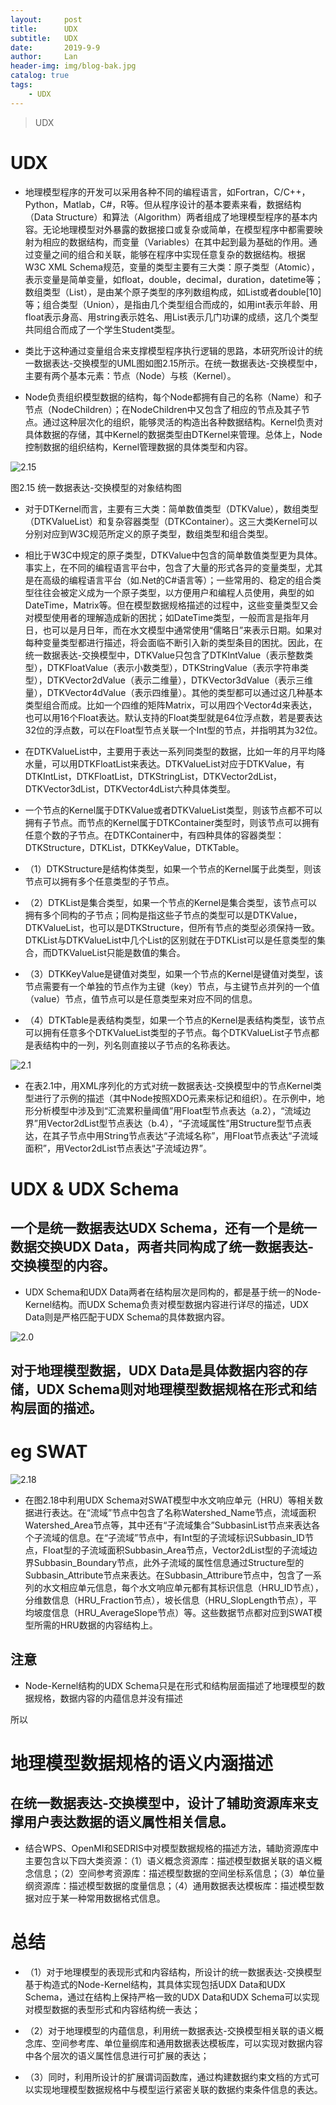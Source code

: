 ```yaml
---
layout:     post
title:      UDX
subtitle:   UDX
date:       2019-9-9
author:     Lan
header-img: img/blog-bak.jpg
catalog: true
tags:
    - UDX
---
```

>UDX

# UDX

- 地理模型程序的开发可以采用各种不同的编程语言，如Fortran，C/C++，Python，Matlab，C#，R等。但从程序设计的基本要素来看，数据结构（Data Structure）和算法（Algorithm）两者组成了地理模型程序的基本内容。无论地理模型对外暴露的数据接口或复杂或简单，在模型程序中都需要映射为相应的数据结构，而变量（Variables）在其中起到最为基础的作用。通过变量之间的组合和关联，能够在程序中实现任意复杂的数据结构。根据W3C XML Schema规范，变量的类型主要有三大类：原子类型（Atomic），表示变量是简单变量，如float，double，decimal，duration，datetime等；数组类型（List），是由某个原子类型的序列数组构成，如List<double>或者double[10]等；组合类型（Union），是指由几个类型组合而成的，如用int表示年龄、用float表示身高、用string表示姓名、用List<int>表示几门功课的成绩，这几个类型共同组合而成了一个学生Student类型。

- 类比于这种通过变量组合来支撑模型程序执行逻辑的思路，本研究所设计的统一数据表达-交换模型的UML图如图2.15所示。在统一数据表达-交换模型中，主要有两个基本元素：节点（Node）与核（Kernel）。

- Node负责组织模型数据的结构，每个Node都拥有自己的名称（Name）和子节点（NodeChildren）；在NodeChildren中又包含了相应的节点及其子节点。通过这种层次化的组织，能够灵活的构造出各种数据结构。Kernel负责对具体数据的存储，其中Kernel的数据类型由DTKernel来管理。总体上，Node控制数据的组织结构，Kernel管理数据的具体类型和内容。

![2.15](/img/blogimgs/19-9-9-UDX01.png)

图2.15 统一数据表达-交换模型的对象结构图

- 对于DTKernel而言，主要有三大类：简单数值类型（DTKValue），数组类型（DTKValueList）和复杂容器类型（DTKContainer）。这三大类Kernel可以分别对应到W3C规范所定义的原子类型，数组类型和组合类型。

- 相比于W3C中规定的原子类型，DTKValue中包含的简单数值类型更为具体。事实上，在不同的编程语言平台中，包含了大量的形式各异的变量类型，尤其是在高级的编程语言平台（如.Net的C#语言等）；一些常用的、稳定的组合类型往往会被定义成为一个原子类型，以方便用户和编程人员使用，典型的如DateTime，Matrix等。但在模型数据规格描述的过程中，这些变量类型又会对模型使用者的理解造成新的困扰；如DateTime类型，一般而言是指年月日，也可以是月日年，而在水文模型中通常使用“儒略日”来表示日期。如果对每种变量类型都进行描述，将会面临不断引入新的类型条目的困扰。因此，在统一数据表达-交换模型中，DTKValue只包含了DTKIntValue（表示整数类型），DTKFloatValue（表示小数类型），DTKStringValue（表示字符串类型），DTKVector2dValue（表示二维量），DTKVector3dValue（表示三维量），DTKVector4dValue（表示四维量）。其他的类型都可以通过这几种基本类型组合而成。比如一个四维的矩阵Matrix，可以用四个Vector4d来表达，也可以用16个Float表达。默认支持的Float类型就是64位浮点数，若是要表达32位的浮点数，可以在Float型节点关联一个Int型的节点，并指明其为32位。

- 在DTKValueList中，主要用于表达一系列同类型的数据，比如一年的月平均降水量，可以用DTKFloatList来表达。DTKValueList对应于DTKValue，有DTKIntList，DTKFloatList，DTKStringList，DTKVector2dList，DTKVector3dList，DTKVector4dList六种具体类型。

- 一个节点的Kernel属于DTKValue或者DTKValueList类型，则该节点都不可以拥有子节点。而节点的Kernel属于DTKContainer类型时，则该节点可以拥有任意个数的子节点。在DTKContainer中，有四种具体的容器类型：DTKStructure，DTKList，DTKKeyValue，DTKTable。

- （1）DTKStructure是结构体类型，如果一个节点的Kernel属于此类型，则该节点可以拥有多个任意类型的子节点。
- （2）DTKList是集合类型，如果一个节点的Kernel是集合类型，该节点可以拥有多个同构的子节点；同构是指这些子节点的类型可以是DTKValue，DTKValueList，也可以是DTKStructure，但所有节点的类型必须保持一致。DTKList与DTKValueList中几个List的区别就在于DTKList可以是任意类型的集合，而DTKValueList只能是数值的集合。
- （3）DTKKeyValue是键值对类型，如果一个节点的Kernel是键值对类型，该节点需要有一个单独的节点作为主键（key）节点，与主键节点并列的一个值（value）节点，值节点可以是任意类型来对应不同的信息。
- （4）DTKTable是表结构类型，如果一个节点的Kernel是表结构类型，该节点可以拥有任意多个DTKValueList类型的子节点。每个DTKValueList子节点都是表结构中的一列，列名则直接以子节点的名称表达。



![2.1](/img/blogimgs/19-9-9-UDX2.png)

- 在表2.1中，用XML序列化的方式对统一数据表达-交换模型中的节点Kernel类型进行了示例的描述（其中Node按照XDO元素来标记和组织）。在示例中，地形分析模型中涉及到“汇流累积量阈值”用Float型节点表达（a.2），“流域边界”用Vector2dList型节点表达（b.4），“子流域属性”用Structure型节点表达，在其子节点中用String节点表达“子流域名称”，用Float节点表达“子流域面积”，用Vector2dList节点表达“子流域边界”。




# UDX & UDX Schema


## 一个是统一数据表达UDX Schema，还有一个是统一数据交换UDX Data，两者共同构成了统一数据表达-交换模型的内容。

- UDX Schema和UDX Data两者在结构层次是同构的，都是基于统一的Node-Kernel结构。而UDX Schema负责对模型数据内容进行详尽的描述，UDX Data则是严格匹配于UDX Schema的具体数据内容。


![2.0](/img/blogimgs/19-9-9-UDX3.png)

## 对于地理模型数据，UDX Data是具体数据内容的存储，UDX Schema则对地理模型数据规格在形式和结构层面的描述。

# eg SWAT

![2.18](/img/blogimgs/19-9-9-UDX4.png)

- 在图2.18中利用UDX Schema对SWAT模型中水文响应单元（HRU）等相关数据进行表达。在“流域”节点中包含了名称Watershed_Name节点，流域面积Watershed_Area节点等，其中还有“子流域集合”SubbasinList节点来表达各个子流域的信息。在“子流域”节点中，有Int型的子流域标识Subbasin_ID节点，Float型的子流域面积Subbasin_Area节点，Vector2dList型的子流域边界Subbasin_Boundary节点，此外子流域的属性信息通过Structure型的Subbasin_Attribute节点来表达。在Subbasin_Attribure节点中，包含了一系列的水文相应单元信息，每个水文响应单元都有其标识信息（HRU_ID节点），分维数信息（HRU_Fraction节点），坡长信息（HRU_SlopLength节点），平均坡度信息（HRU_AverageSlope节点）等。这些数据节点都对应到SWAT模型所需的HRU数据的内容结构上。

## 注意
- Node-Kernel结构的UDX Schema只是在形式和结构层面描述了地理模型的数据规格，数据内容的内蕴信息并没有描述

所以
# 地理模型数据规格的语义内涵描述

## 在统一数据表达-交换模型中，设计了辅助资源库来支撑用户表达数据的语义属性相关信息。

- 结合WPS、OpenMI和SEDRIS中对模型数据规格的描述方法，辅助资源库中主要包含以下四大类资源：（1）语义概念资源库：描述模型数据关联的语义概念信息；（2）空间参考资源库：描述模型数据的空间坐标系信息；（3）单位量纲资源库：描述模型数据的度量信息；（4）通用数据表达模板库：描述模型数据对应于某一种常用数据格式信息。

# 总结

- （1）对于地理模型的表现形式和内容结构，所设计的统一数据表达-交换模型基于构造式的Node-Kernel结构，其具体实现包括UDX Data和UDX Schema，通过在结构上保持严格一致的UDX Data和UDX Schema可以实现对模型数据的表型形式和内容结构统一表达；

- （2）对于地理模型的内蕴信息，利用统一数据表达-交换模型相关联的语义概念库、空间参考库、单位量纲库和通用数据表达模板库，可以实现对数据内容中各个层次的语义属性信息进行可扩展的表达；

- （3）同时，利用所设计的扩展谓词函数库，通过构建数据约束文档的方式可以实现地理模型数据规格中与模型运行紧密关联的数据约束条件信息的表达。